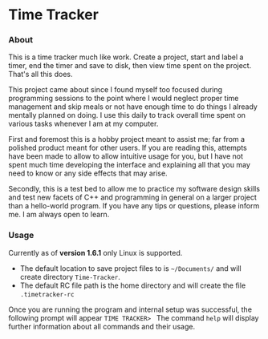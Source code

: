 # Time Tracker
### About
This is a time tracker much like work. Create a project, start and label a timer, end the timer and save to disk, then view time spent on the project. That's all this does.

This project came about since I found myself too focused during programming sessions to the point where I would neglect proper time management and skip meals or not have enough time to do things I already mentally planned on doing. I use this daily to track overall time spent on various tasks whenever I am at my computer.

First and foremost this is a hobby project meant to assist me; far from a polished product meant for other users. If you are reading this, attempts have been made to allow to allow intuitive usage for you, but I have not spent much time developing the interface and explaining all that you may need to know or any side effects that may arise.

Secondly, this is a test bed to allow me to practice my software design skills and test new facets of C++ and programming in general on a larger project than a hello-world program. If you have any tips or questions, please inform me. I am always open to learn. 

### Usage
Currently as of **version 1.6.1** only Linux is supported. 
- The default location to save project files to is `~/Documents/` and will create directory `Time-Tracker`.
- The default RC file path is the home directory and will create the file `.timetracker-rc`

Once you are running the program and internal setup was successful, the following prompt will appear 
```TIME TRACKER> ```
The command `help` will display further information about all commands and their usage.
